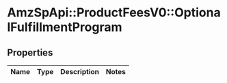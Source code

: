 # AmzSpApi::ProductFeesV0::OptionalFulfillmentProgram

## Properties
Name | Type | Description | Notes
------------ | ------------- | ------------- | -------------

